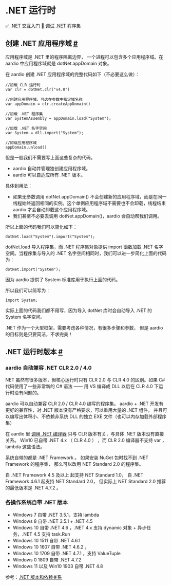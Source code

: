 
# .NET 运行时

[✅ .NET 交互入门](_.md) [📄 调试 .NET 程序集](debug.md) 

## 创建 .NET 应用程序域 <a id="appDomain" href="#appDomain">&#x23;</a>


应用程序域是 .NET 里的程序隔离边界，
一个进程可以包含多个应用程序域。在 aardio 中应用程序域就是 dotNet.appDomain 对象。


在 aardio 创建 .NET 应用程序域的完整代码如下（不必要这么做）：

```aardio
//加载 CLR 运行时
var clr = dotNet.clr("v4.0")

//创建应用程序域，可选在参数中指定域名称
var appDomain = clr.createAppDomain() 

//加载 .NET 程序集
var SystemAssembly = appDomain.load("System"); 

//加载 .NET 名字空间
var System = dll.import("System");

//卸载应用程序域
appDomain.unload() 
```

但是一般我们不需要写上面这些复杂的代码。

- aardio 自动并管理独创建应用程序域。
- aardio 可以自适应所有 .NET 版本。
 
具体到用法：

- 如果无参数调用 dotNet.appDomain() 不会创建新的应用程序域，而是在同一线程始终返回相同的实例。这个单例应用程序域不需要也不会卸载，线程结束 aardio 才会自动卸载这个应用程序域。
- 我们甚至不必要去调用 dotNet.appDomain()，aardio 会自动帮我们调用。

所以上面的代码我们可以简化如下：

```aardio
dotNet.load("System").import("System");
```

dotNet.load 导入程序集，而 .NET 程序集对象提供 import 函数加载 .NET 名字空间。当程序集与导入的 .NET 名字空间相同时，我们可以进一步简化上面的代码为：

```aardio
dotNet.import("System");
```

因为 aardio 提供了 System 标准库用于执行上面的代码。

所以我们可以简写为：

```aardio
import System;
```

实际上面的代码我们都不用写，因为导入 dotNet 库时会自动导入 .NET 的 System 名字空间。

.NET 作为一个大型框架，需要考虑各种情况，有很多步骤和参数，
但是 aardio 的目标则是只要简洁，不求完美！


## .NET 运行时版本 <a id="versions" href="#versions">&#x23;</a>

### aardio 自动兼容 .NET CLR 2.0 / 4.0

NET 虽然有很多版本，但核心运行时只有 CLR 2.0 与 CLR 4.0 的区别。如果 C# 代码使用了一些非常新的 C# 语法 —— 用 VS 编译成 DLL 以后在 CLR 4.0 下运行时没有问题的。

aardio 可以自动兼容 CLR 2.0 / CLR 4.0 编写的程序集。
aardio + .NET 开发有更好的兼容性，对 .NET 版本没有严格要求，可以重用大量的 .NET 组件，
并且可以编写出体积小、不依赖非系统 DLL 的独立 EXE 文件（也可以内存加载外部程序集）

在 aardio 里 [调用 .NET 编译器](_.md#compiler) 只与 CLR 版本有关，与具体 .NET 版本没有直接关系。
Win10 已自带 .NET 4.x （ CLR 4.0 ） ，而 CLR 2.0 编译器不支持 var ，lambda 这些语法。

系统自带的都是 .NET Framework 。
如果安装 NuGet 包时找不到 .NET Framework 的程序集，
那么可以改用 NET Standard  2.0 的程序集。

自 .NET Framework 4.5 及以上 起支持 NET Standard  1.0，
自 .NET Framework 4.6.1 起支持 NET Standard  2.0，
但实际上  NET Standard  2.0 推荐的最低版本是 .NET 4.7.2 。  

### 各操作系统自带 .NET 版本 

- Windows 7 自带 .NET 3.5.1，支持 lambda
- Windows 8 自带 .NET 3.5.1 + .NET 4.5 
- Windows 10 自带 .NET 4.6 ，.NET 4.x 支持 dynamic 对象 + 异步任务，.NET 4.5 支持 task.Run 
- Windows 10 1511 自带 .NET 4.6.1
- Windows 10 1607 自带 .NET 4.6.2 ，
- Windows 10 1709 自带 .NET 4.7.1 ，支持 ValueTuple
- Windows 0 1809 自带 .NET 4.7.2
- Windows 11 以及 Win10 1903 自带 .NET 4.8

参考：[.NET 版本和依赖关系](https://learn.microsoft.com/zh-cn/dotnet/framework/migration-guide/versions-and-dependencies)


